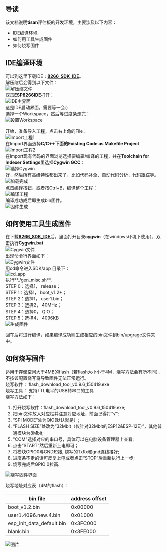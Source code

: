 ## 导读  
该文档说明**tisan**评估板的开发环境，主要涉及以下内容：  
- IDE编译环境  
- 如何用工具生成固件  
- 如何烧写固件  

## IDE编译环境  
可以到这里下载IDE：[**8266_SDK_IDE**](http://yun.baidu.com/s/1sjG2r2P)。  
解压缩后会得到以下文件：  
![解压缩文件](image/unpack1.JPG)  
双击**ESP8266IDE**打开：  
![IDE主界面](image/d_click1.JPG)  
这是IDE启动界面，需要等一会:)  
选择一个Workspace，然后等进度条走完：  
![设置Workspace](image/set_workspace.JPG)  

开始，准备导入工程，点击右上角的File：  
![Import工程1](image/import_project.JPG)  
在Import界面选择**C/C++**下面的**Existing Code as Makefile Project**  
![Import工程2](image/import_project1.JPG)  
在Import现有代码的界面浏览选择要编辑/编译的工程，并在**Toolchain for Indexer Settings**里选择**Cygwin GCC**：  
![选择Cygwin](image/choose_cygwin.JPG)  
好，然后所有高级特性都出来了，比如代码补全、自动代码分析，代码跟踪等。  
![加载完成](image/load_project1.JPG)  
点击编译按钮，或者按Ctrl+B，编译整个工程：  
![编译工程](image/Compile1.JPG)  
编译成功成后即生成bin固件。  
![固件生成](image/building1.JPG)  


## 如何使用工具生成固件  
在下载[**8266_SDK_IDE**](http://yun.baidu.com/s/1sjG2r2P)后，里面打开目录**cygwin**（在windows环境下使用），双击执行**Cygwin.bat**  
![Cygwin文件](image/click_Cygwin.JPG)  
出现命令行界面如下：  
![Cygwin文件](image/Cygwin_Main.JPG)  
用cd命令进入SDK/app 目录下：  
![cd_app](image/cd_app.JPG)  
执行**./gen_misc.sh**,  
STEP 0：选择1， release；  
STEP 1：选择1， boot_v1.2+；  
STEP 2：选择1， user1.bin；  
STEP 3：选择2， 40MHz；  
STEP 4：选择0， QIO；  
STEP 5：选择4， 4096KB  
![生成固件](image/gen_firmware.JPG)  

回车后将进行编译，如果编译成功则生成相应的bin文件到bin/upgrage文件夹中。  
 

## 如何烧写固件  
适用于存储空间大于4MB的flash（若flash大小小于4M，烧写方法会有所不同），不按该配置烧写将导致固件无法正常运行。  
烧写软件： flash_download_tool_v0.9.6_150419.exe  
烧写工具： 支持TTL电平的USB转串口的工具  
烧写方法如下：  

1. 打开烧写软件：flash_download_tool_v0.9.6_150419.exe;
2. 把bin文件放入对应栏并注意对应地址，前面记得打“√”;  
3. “SPI MODE”处为QIO(默认就是）;  
4. “FLASH SIZE”处改为“32Mbit（仅针对32Mbit的ESP12&ESP-12E）”，其他普通模块为8Mbit;  
5. "COM"选择对应的串口号，具体可以在电脑设备管理器上查看;  
6. 点击“START”然后重新上电即可；  
7. 将模块GPIO0与GND短接, 烧写的TxRx和gnd连线接好;  
8. 进度条不走的话可反复上电或者点击“STOP”后重新执行上一步;  
9. 烧写完成后GPIO 0拉高.  

![烧写固件界面](image/download_bin_all.JPG)  

烧写地址对应表（4M的flash）：  

| bin file | address offset |  
| -------- | -------------- |  
| boot_v1.2.bin | 0x00000 |  
| user1.4096.new.4.bin | 0x01000 |  
| esp_init_data_default.bin | 0x3FC000 |  
| blank.bin | 0x3FE000 |  


![图片](image/pando_m.jpg)





